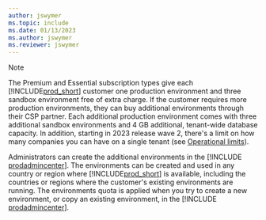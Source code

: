 ```yaml
---
author: jswymer
ms.topic: include
ms.date: 01/13/2023
ms.author: jswymer
ms.reviewer: jswymer
---
```

> [!NOTE]
> The Premium and Essential subscription types give each [!INCLUDE[prod_short](prod_short.md)] customer one production environment and three sandbox environment free of extra charge. If the customer requires more production environments, they can buy additional environments through their CSP partner. Each additional production environment comes with three additional sandbox environments and 4 GB additional, tenant-wide database capacity. In addition, starting in 2023 release wave 2, there's a limit on how many companies you can have on a single tenant (see [Operational limits](../../administration/operational-limits-online.md#company-limit-per-environment)).

Administrators can create the additional environments in the [!INCLUDE [prodadmincenter](prodadmincenter.md)]. The environments can be created and used in any country or region where [!INCLUDE[prod_short](prod_short.md)] is available, including the countries or regions where the customer's existing environments are running. The environments quota is applied when you try to create a new environment, or copy an existing environment, in the [!INCLUDE [prodadmincenter](prodadmincenter.md)]. 

 
